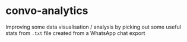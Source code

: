 # convo-analytics
Improving some data visualisation / analysis by picking out some useful stats from `.txt` file created from a WhatsApp chat export
